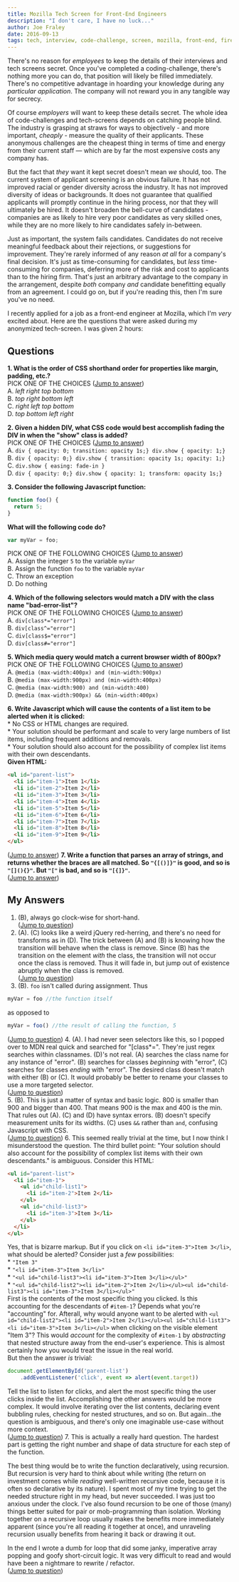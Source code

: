 ```yaml
---
title: Mozilla Tech Screen for Front-End Engineers
description: "I don't care, I have no luck..."
author: Joe Fraley
date: 2016-09-13
tags: tech, interview, code-challenge, screen, mozilla, front-end, firefox
---
```

There's no reason for *employees* to keep the details of their interviews and tech screens secret. Once you've completed a coding-challenge, there's nothing more you can do, that position will likely be filled immediately. There's no competitive advantage in hoarding your knowledge during any *particular application*. The company will not reward you in any tangible way for secrecy.

Of course *employers* will want to keep these details secret. The whole idea of code-challenges and tech-screens depends on catching people blind. The industry is grasping at straws for ways to objectively - and more important, *cheaply* - measure the quality of their applicants. These anonymous challenges are the cheapest thing in terms of time and energy from their current staff — which are by far the most expensive costs any company has.

But the fact that *they* want it kept secret doesn't mean *we* should, too. The current system of applicant screening is an obvious failure. It has not improved racial or gender diversity across the industry. It has not improved diversity of ideas or backgrounds. It does not guarantee that qualified applicants will promptly continue in the hiring process, nor that they will ultimately be hired. It doesn't broaden the bell-curve of candidates - companies are as likely to hire very poor candidates as very skilled ones, while they are no more likely to hire candidates safely in-between.

Just as important, the system fails candidates. Candidates do not receive meaningful feedback about their rejections, or suggestions for improvement. They're rarely informed of any reason *at all* for a company's final decision. It's just as time-consuming for candidates, but *less* time-consuming for companies, deferring more of the risk and cost to applicants than to the hiring firm. That's just an arbitrary advantage to the company in the arrangement, despite *both* company *and* candidate benefitting equally from an agreement. I could go on, but if you're reading this, then I'm sure you've no need.

I recently applied for a job as a front-end engineer at Mozilla, which I'm *very* excited about. Here are the questions that were asked during my anonymized tech-screen. I was given 2 hours:

## Questions
**1. <a name="q1"></a>What is the order of CSS shorthand order for properties like margin, padding, etc.?**  
PICK ONE OF THE CHOICES ([Jump to answer](#a1))  
  A. *left right top bottom*  
  B. *top right bottom left*  
  C. *right left top bottom*  
  D. *top bottom left right*  

**2. <a name="q2"></a>Given a hidden DIV, what CSS code would best accomplish fading the DIV in when the "show" class is added?**  
PICK ONE OF THE CHOICES ([Jump to answer](#a2))  
A. `div { opacity: 0; transition: opacity 1s;} div.show { opacity: 1;}`  
B. `div { opacity: 0;} div.show { transition: opacity 1s; opacity: 1;}`  
C. `div.show { easing: fade-in }`  
D. `div { opacity: 0;} div.show { opacity: 1; transform: opacity 1s;}`  

**3. <a name="q3"></a>Consider the following Javascript function:**
```javascript
function foo() {
  return 5;
}
```
**What will the following code do?**
```javascript
var myVar = foo;
```
PICK ONE OF THE FOLLOWING CHOICES ([Jump to answer](#a3))  
A. Assign the integer `5` to the variable `myVar`  
B. Assign the function `foo` to the variable `myVar`  
C. Throw an exception  
D. Do nothing  

**4. <a name="q4"></a>Which of the following selectors would match a DIV with the class name "bad-error-list"?**  
PICK ONE OF THE FOLLOWING CHOICES ([Jump to answer](#a4))  
A. `div[class*="error"]`  
B. `div[class^="error"]`  
C. `div[class$="error"]`  
D. `div[class#="error"]`  

**5. <a name="q5"></a>Which media query would match a current browser width of 800px?**  
PICK ONE OF THE FOLLOWING CHOICES ([Jump to answer](#a5))  
A. `@media (max-width:400px) and (min-width:900px)`  
B. `@media (max-width:900px) and (min-width:400px)`  
C. `@media (max-width:900) and (min-width:400)`  
D. `@media (max-width:900px) && (min-width:400px)`  

**6. <a name="q6"></a>Write Javascript which will cause the contents of a list item to be alerted when it is clicked:**  
  \* No CSS or HTML changes are required.  
  \* Your solution should be performant and scale to very large numbers of list items, including frequent additions and removals.  
  \* Your solution should also account for the possibility of complex list items with their own descendants.  
**Given HTML:**
```html
<ul id="parent-list">
  <li id="item-1">Item 1</li>
  <li id="item-2">Item 2</li>
  <li id="item-3">Item 3</li>
  <li id="item-4">Item 4</li>
  <li id="item-5">Item 5</li>
  <li id="item-6">Item 6</li>
  <li id="item-7">Item 7</li>
  <li id="item-8">Item 8</li>
  <li id="item-9">Item 9</li>
</ul>
```  
([Jump to answer](#a6))
**7. <a name="q7"></a>Write a function that parses an array of strings, and returns whether the braces are all matched. So `"{[()]}"` is good, and so is `"[](){}"`. But `"["` is bad, and so is `"[{]}"`.**  
([Jump to answer](#a7))

## My Answers
1. <a name="a1">(B), always go clock-wise for short-hand.</a>  
([Jump to question](#q1))
2. <a name="a2">(A)</a>. (C) looks like a weird jQuery red-herring, and there's no need for transforms as in (D). The trick between (A) and (B) is knowing how the transition will behave when the class is remove. Since (B) has the transition on the element *with* the class, the transition will not occur once the class is removed. Thus it will fade in, but jump out of existence abruptly when the class is removed.  
([Jump to question](#q2))
3. <a name="a3">(B)</a>. `foo` isn't called during assignment. Thus
```javascript
myVar = foo //the function itself
```
as opposed to
```javascript
myVar = foo() //the result of calling the function, 5
```
([Jump to question](#q3))
4. <a name="a4">(A)</a>. I had never seen selectors like this, so I popped over to MDN real quick and searched for "[class*=". They're just regex searches within classnames. (D)'s not real. (A) searches the class name for any instance of "error". (B) searches for classes *beginning* with "error", (C) searches for classes *ending* with "error". The desired class doesn't match with either (B) or (C). It would probably be better to rename your classes to use a more targeted selector.  
([Jump to question](#q4))  
5. <a name="a5">(B)</a>. This is just a matter of syntax and basic logic. 800 is smaller than 900 and bigger than 400. That means 900 is the max and 400 is the min. That rules out (A). (C) and (D) have syntax errors. (B) doesn't specify measurement units for its widths. (C) uses `&&` rather than `and`, confusing Javascript with CSS.  
([Jump to question](#q5))
6. This seemed really trivial at the time, but I now think I misunderstood the question. The third bullet point: "Your solution should also account for the possibility of complex list items with their own descendants." is ambiguous. Consider this HTML:
```html
<ul id="parent-list">
  <li id="item-1">
    <ul id="child-list1">
      <li id="item-2">Item 2</li>
    </ul>
    <ul id="child-list3">
      <li id="item-3">Item 3</li>
    </ul>
  </li>
</ul>
```
Yes, that is bizarre markup. But if you click on `<li id="item-3">Item 3</li>`, what should be alerted?
Consider just a *few* possibilities:  
  \* `"Item 3"`  
  \* `"<li id="item-3">Item 3</li>"`  
  \* `"<ul id="child-list3"><li id="item-3">Item 3</li></ul>"`  
  \* `"<ul id="child-list2"><li id="item-2">Item 2</li></ul><ul id="child-list3"><li id="item-3">Item 3</li></ul>"`  
First is the contents of the most specific thing you clicked. Is this accounting for the descendants of `#item-1`? Depends what you're "accounting" for. Afterall, why would anyone want to be alerted with `<ul id="child-list2"><li id="item-2">Item 2</li></ul><ul id="child-list3"><li id="item-3">Item 3</li></ul>` when clicking on the visible element "Item 3"? This would *account* for the complexity of `#item-1` by *abstracting* that nested structure away from the end-user's experience. This is almost certainly how you would treat the issue in the real world.  
<a name="a6">But then the answer *is* trivial:</a>  
```javascript
document.getElementById('parent-list')
    .addEventListener('click', event => alert(event.target))
```
Tell the list to listen for clicks, and alert the most specific thing the user clicks inside the list. Accomplishing the other answers would be more complex. It would involve iterating over the list contents, declaring event bubbling rules, checking for nested structures, and so on. But again...the question is ambiguous, and there's only one imaginable use-case without more context.  
([Jump to question](#q6))
7. This is actually a really hard question. The hardest part is getting the right number and shape of data structure for each step of the function.

The best thing would be to write the function declaratively, using recursion. But recursion is very hard to think about while writing (the return on investment comes while *reading* well-written recursive code, because it is often so declarative by its nature). I spent most of my time trying to get the needed structure right in my head, but never succeeded. I was just too anxious under the clock. I've also found recursion to be one of those (many) things better suited for pair or mob-programming than isolation. Working together on a recursive loop usually makes the benefits more immediately apparent (since you're all reading it together at once), and unraveling recursion usually benefits from hearing it back or drawing it out.

<a name="a7">In the end I wrote a dumb for loop that did some janky, imperative array popping and goofy short-circuit logic.</a> It was very difficult to read and would have been a nightmare to rewrite / refactor.   
([Jump to question](#q7))
